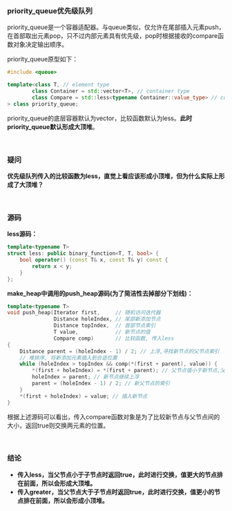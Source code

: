 ### priority_queue优先级队列

priority_queue是一个容器适配器。与queue类似，仅允许在尾部插入元素push，在首部取出元素pop，只不过内部元素具有优先级，pop时根据接收的compare函数对象决定输出顺序。

priority_queue原型如下：

```c++
#include <queue>

template<class T, // element type
		class Container = std::vector<T>, // container type
		class Compare = std::less<typename Container::value_type> // compare function obj
> class priority_queue;
```

priority_queue的底层容器默认为vector，比较函数默认为less。**此时priority_queue默认形成大顶堆**。

<br>

### 疑问

**优先级队列传入的比较函数为less，直觉上看应该形成小顶堆，但为什么实际上形成了大顶堆？**

<br>

### 源码

**less源码：**

```c++
template<typename T>
struct less: public binary_function<T, T, bool> {
    bool operator() (const T& x, const T& y) const {
        return x < y;
    }
};
```

**make_heap中调用的push_heap源码(为了简洁性去掉部分下划线)：**

```c++
template<typename T>
void push_heap(Iterator first,     // 随机访问迭代器
               Distance holeIndex, // 尾部新添加节点
               Distance topIndex,  // 首部节点索引
               T value,            // 新节点的值
               Compare comp)       // 比较函数, 传入less
{
    Distance parent = (holeIndex - 1) / 2; // 上浮,寻找新节点的父节点索引
    // 堆排序, 将新添加元素插入到合适位置
    while (holeIndex > topIndex && comp(*(first + parent), value)) {
        *(first + holeIndex) = *(first + parent); // 父节点值小于新节点,父节点下沉
        holeIndex = parent; // 新节点继续上浮
        parent = (holeIndex - 1) / 2; // 新父节点的索引
    }
    *(first + holeIndex) = value; // 插入新节点
}
```

根据上述源码可以看出，传入compare函数对象是为了比较新节点与父节点间的大小，返回true则交换两元素的位置。

<br>

### 结论

- **传入less，当父节点小于子节点时返回true，此时进行交换，值更大的节点排在前面，所以会形成大顶堆。**
- **传入greater，当父节点大于子节点时返回true，此时进行交换，值更小的节点排在前面，所以会形成小顶堆。**